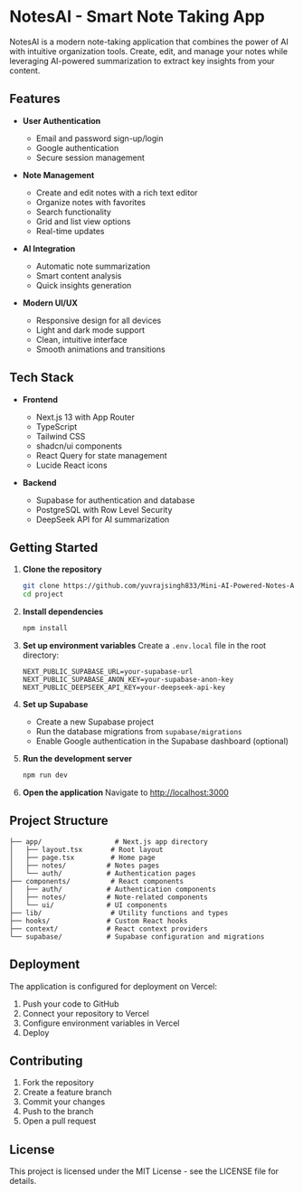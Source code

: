 # NotesAI - Smart Note Taking App

NotesAI is a modern note-taking application that combines the power of AI with intuitive organization tools. Create, edit, and manage your notes while leveraging AI-powered summarization to extract key insights from your content.

## Features

- **User Authentication**
  - Email and password sign-up/login
  - Google authentication
  - Secure session management

- **Note Management**
  - Create and edit notes with a rich text editor
  - Organize notes with favorites
  - Search functionality
  - Grid and list view options
  - Real-time updates

- **AI Integration**
  - Automatic note summarization
  - Smart content analysis
  - Quick insights generation

- **Modern UI/UX**
  - Responsive design for all devices
  - Light and dark mode support
  - Clean, intuitive interface
  - Smooth animations and transitions

## Tech Stack

- **Frontend**
  - Next.js 13 with App Router
  - TypeScript
  - Tailwind CSS
  - shadcn/ui components
  - React Query for state management
  - Lucide React icons

- **Backend**
  - Supabase for authentication and database
  - PostgreSQL with Row Level Security
  - DeepSeek API for AI summarization

## Getting Started

1. **Clone the repository**
   ```bash
   git clone https://github.com/yuvrajsingh833/Mini-AI-Powered-Notes-App
   cd project
   ```

2. **Install dependencies**
   ```bash
   npm install
   ```

3. **Set up environment variables**
   Create a `.env.local` file in the root directory:
   ```env
   NEXT_PUBLIC_SUPABASE_URL=your-supabase-url
   NEXT_PUBLIC_SUPABASE_ANON_KEY=your-supabase-anon-key
   NEXT_PUBLIC_DEEPSEEK_API_KEY=your-deepseek-api-key
   ```

4. **Set up Supabase**
   - Create a new Supabase project
   - Run the database migrations from `supabase/migrations`
   - Enable Google authentication in the Supabase dashboard (optional)

5. **Run the development server**
   ```bash
   npm run dev
   ```

6. **Open the application**
   Navigate to [http://localhost:3000](http://localhost:3000)

## Project Structure

```
├── app/                  # Next.js app directory
│   ├── layout.tsx       # Root layout
│   ├── page.tsx         # Home page
│   ├── notes/          # Notes pages
│   └── auth/           # Authentication pages
├── components/          # React components
│   ├── auth/           # Authentication components
│   ├── notes/          # Note-related components
│   └── ui/             # UI components
├── lib/                 # Utility functions and types
├── hooks/              # Custom React hooks
├── context/            # React context providers
└── supabase/           # Supabase configuration and migrations
```

## Deployment

The application is configured for deployment on Vercel:

1. Push your code to GitHub
2. Connect your repository to Vercel
3. Configure environment variables in Vercel
4. Deploy

## Contributing

1. Fork the repository
2. Create a feature branch
3. Commit your changes
4. Push to the branch
5. Open a pull request

## License

This project is licensed under the MIT License - see the LICENSE file for details.
